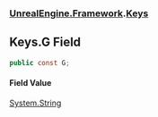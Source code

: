 ### [UnrealEngine.Framework](./UnrealEngine-Framework.md 'UnrealEngine.Framework').[Keys](./UnrealEngine-Framework-Keys.md 'UnrealEngine.Framework.Keys')
## Keys.G Field
  
```csharp
public const G;
```
#### Field Value
[System.String](https://docs.microsoft.com/en-us/dotnet/api/System.String 'System.String')  
